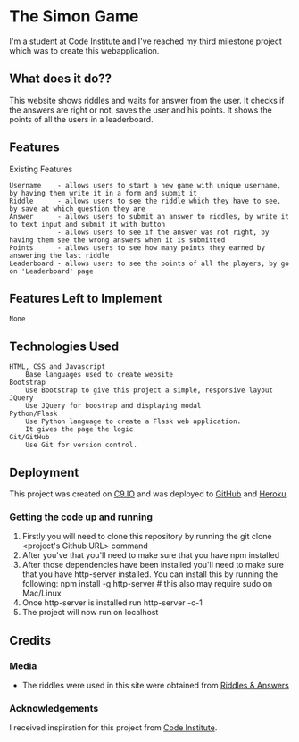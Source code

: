 # The Simon Game

I'm a student at Code Institute and I've reached my third milestone project which was to create this webapplication.

## What does it do??

This website shows riddles and waits for answer from the user.
It checks if the answers are right or not, saves the user and his points.
It shows the points of all the users in a leaderboard.

## Features

Existing Features

    Username    - allows users to start a new game with unique username, by having them write it in a form and submit it
    Riddle      - allows users to see the riddle which they have to see, by save at which question they are
    Answer      - allows users to submit an answer to riddles, by write it to text input and submit it with button
                - allows users to see if the answer was not right, by having them see the wrong answers when it is submitted
    Points      - allows users to see how many points they earned by answering the last riddle
    Leaderboard - allows users to see the points of all the players, by go on 'Leaderboard' page

## Features Left to Implement

    None

## Technologies Used

    HTML, CSS and Javascript
        Base languages used to create website
    Bootstrap
        Use Bootstrap to give this project a simple, responsive layout
    JQuery
        Use JQuery for boostrap and displaying modal
    Python/Flask
        Use Python language to create a Flask web application.
        It gives the page the logic
    Git/GitHub
        Use Git for version control.

## Deployment

This project was created on [C9.IO](https://c9.io/) and was deployed to [GitHub](https://github.com/) and [Heroku](https://www.heroku.com/).

### Getting the code up and running

1. Firstly you will need to clone this repository by running the git clone <project's Github URL> command
2. After you've that you'll need to make sure that you have npm installed
3. After those dependencies have been installed you'll need to make sure that you have http-server installed. You can install this by running the following: npm install -g http-server # this also may require sudo on Mac/Linux
4. Once http-server is installed run http-server -c-1
5. The project will now run on localhost

## Credits

### Media

- The riddles were used in this site were obtained from [Riddles & Answers](https://riddles.fyi/)

### Acknowledgements

I received inspiration for this project from [Code Institute](https://codeinstitute.net/).
